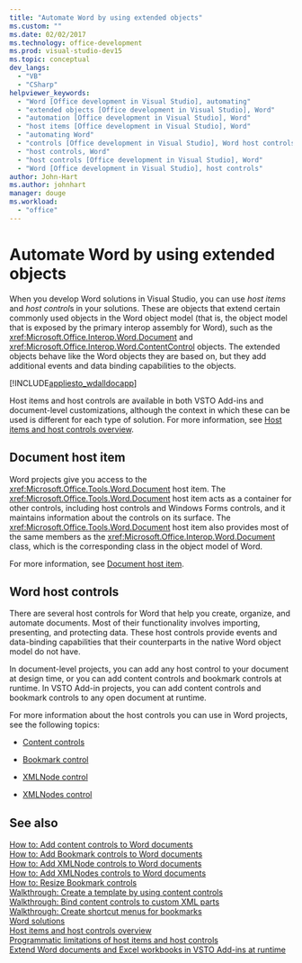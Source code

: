 ```yaml
---
title: "Automate Word by using extended objects"
ms.custom: ""
ms.date: 02/02/2017
ms.technology: office-development
ms.prod: visual-studio-dev15
ms.topic: conceptual
dev_langs: 
  - "VB"
  - "CSharp"
helpviewer_keywords: 
  - "Word [Office development in Visual Studio], automating"
  - "extended objects [Office development in Visual Studio], Word"
  - "automation [Office development in Visual Studio], Word"
  - "host items [Office development in Visual Studio], Word"
  - "automating Word"
  - "controls [Office development in Visual Studio], Word host controls"
  - "host controls, Word"
  - "host controls [Office development in Visual Studio], Word"
  - "Word [Office development in Visual Studio], host controls"
author: John-Hart
ms.author: johnhart
manager: douge
ms.workload: 
  - "office"
---
```

# Automate Word by using extended objects
  When you develop Word solutions in Visual Studio, you can use *host items* and *host control*s in your solutions. These are objects that extend certain commonly used objects in the Word object model (that is, the object model that is exposed by the primary interop assembly for Word), such as the <xref:Microsoft.Office.Interop.Word.Document> and <xref:Microsoft.Office.Interop.Word.ContentControl> objects. The extended objects behave like the Word objects they are based on, but they add additional events and data binding capabilities to the objects.  
  
 [!INCLUDE[appliesto_wdalldocapp](../vsto/includes/appliesto-wdalldocapp-md.md)]  
  
 Host items and host controls are available in both VSTO Add-ins and document-level customizations, although the context in which these can be used is different for each type of solution. For more information, see [Host items and host controls overview](../vsto/host-items-and-host-controls-overview.md).  
  
## Document host item  
 Word projects give you access to the <xref:Microsoft.Office.Tools.Word.Document> host item. The <xref:Microsoft.Office.Tools.Word.Document> host item acts as a container for other controls, including host controls and Windows Forms controls, and it maintains information about the controls on its surface. The <xref:Microsoft.Office.Tools.Word.Document> host item also provides most of the same members as the <xref:Microsoft.Office.Interop.Word.Document> class, which is the corresponding class in the object model of Word.  
  
 For more information, see [Document host item](../vsto/document-host-item.md).  
  
## Word host controls  
 There are several host controls for Word that help you create, organize, and automate documents. Most of their functionality involves importing, presenting, and protecting data. These host controls provide events and data-binding capabilities that their counterparts in the native Word object model do not have.  
  
 In document-level projects, you can add any host control to your document at design time, or you can add content controls and bookmark controls at runtime. In VSTO Add-in projects, you can add content controls and bookmark controls to any open document at runtime.  
  
 For more information about the host controls you can use in Word projects, see the following topics:  
  
-   [Content controls](../vsto/content-controls.md)  
  
-   [Bookmark control](../vsto/bookmark-control.md)  
  
-   [XMLNode control](../vsto/xmlnode-control.md)  
  
-   [XMLNodes control](../vsto/xmlnodes-control.md)  
  
## See also  
 [How to: Add content controls to Word documents](../vsto/how-to-add-content-controls-to-word-documents.md)   
 [How to: Add Bookmark controls to Word documents](../vsto/how-to-add-bookmark-controls-to-word-documents.md)   
 [How to: Add XMLNode controls to Word documents](../vsto/how-to-add-xmlnode-controls-to-word-documents.md)   
 [How to: Add XMLNodes controls to Word documents](../vsto/how-to-add-xmlnodes-controls-to-word-documents.md)   
 [How to: Resize Bookmark controls](../vsto/how-to-resize-bookmark-controls.md)   
 [Walkthrough: Create a template by using content controls](../vsto/walkthrough-creating-a-template-by-using-content-controls.md)   
 [Walkthrough: Bind content controls to custom XML parts](../vsto/walkthrough-binding-content-controls-to-custom-xml-parts.md)   
 [Walkthrough: Create shortcut menus for bookmarks](../vsto/walkthrough-creating-shortcut-menus-for-bookmarks.md)   
 [Word solutions](../vsto/word-solutions.md)   
 [Host items and host controls overview](../vsto/host-items-and-host-controls-overview.md)   
 [Programmatic limitations of host items and host controls](../vsto/programmatic-limitations-of-host-items-and-host-controls.md)   
 [Extend Word documents and Excel workbooks in VSTO Add-ins at runtime](../vsto/extending-word-documents-and-excel-workbooks-in-vsto-add-ins-at-run-time.md)  
  
  